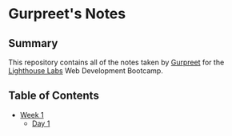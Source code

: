 # Gurpreet's Notes

## Summary

This repository contains all of the notes taken by [Gurpreet](https://github.com/GurpreetRandhawa) for the [Lighthouse Labs](https://www.lighthouselabs.ca/) Web Development Bootcamp.

## Table of Contents

- [Week 1](/Week_1)
  - [Day 1](/Week_1/Day_1)
